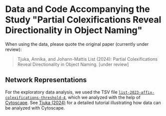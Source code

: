 # Data and Code Accompanying the Study "Partial Colexifications Reveal Directionality in Object Naming"

When using the data, please quote the original paper (currently under review):

> Tjuka, Annika, and Johann-Mattis List (2024): Partial Colexifications Reveal Directionality in Object Naming. [under review]

## Network Representations

For the exploratory data analysis, we used the TSV file [`list-2023-affix-colexifications-threshold-4`](graphs/list-2023-affix-colexifications-threshold-4.tsv), which we analyzed with the help of [Cytoscape](https://cytoscape.org). See [Tjuka (2024)](https://doi.org/10.15475/calcip.2024.1.2) for a detailed tutorial illustrating how data can be analyzed with Cytoscape.
